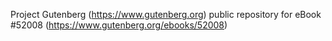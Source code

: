 Project Gutenberg (https://www.gutenberg.org) public repository for
eBook #52008 (https://www.gutenberg.org/ebooks/52008)
